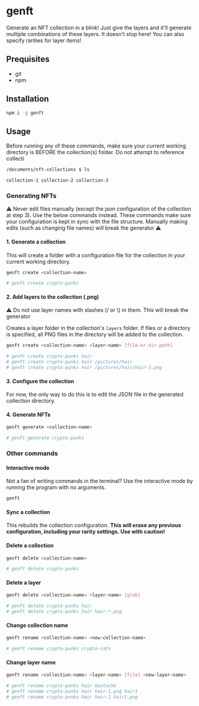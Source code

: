 # genft

Generate an NFT collection in a blink! Just give the layers and it'll generate multiple combinations of these layers. It doesn't stop here! You can also specify rarities for layer items!

## Prequisites

- git
- npm

## Installation

```bash
npm i -g genft
```

## Usage

Before running any of these commands, make sure your current working directory is BEFORE the collection(s) folder. Do not attempt to reference collecti

```bash
/documents/nft-collections $ ls

collection-1 collection-2 collection-3
```

### Generating NFTs

⚠ Never edit files manually (except the json configuration of the collection at step 3). Use the below commands instead. These commands make sure your configuration is kept in sync with the file structure. Manually making edits (such as changing file names) will break the generator ⚠

#### 1. Generate a collection

This will create a folder with a configuration file for the collection in your current working directory.

```bash
genft create <collection-name>

# genft create crypto-punks
```

#### 2. Add layers to the collection (.png)

⚠ Do not use layer names with slashes (/ or \\) in them. This will break the generator

Creates a layer folder in the collection's `layers` folder. If files or a directory is specified, all PNG files in the directory will be added to the collection.

```bash
genft create <collection-name> <layer-name> [file-or-dir-path]

# genft create crypto-punks hair
# genft create crypto-punks hair /pictures/hair
# genft create crypto-punks hair /pictures/hair/hair-1.png
```

#### 3. Configure the collection

For now, the only way to do this is to edit the JSON file in the generated collection directory.

#### 4. Generate NFTs

```bash
genft generate <collection-name>

# genft generate crypto-punks
```

### Other commands

#### Interactive mode

Not a fan of writing commands in the terminal? Use the interactive mode by running the program with no arguments.

```bash
genft
```

#### Sync a collection

This rebuilds the collection configuration. **This will erase any previous configuration, including your rarity settings. Use with caution!**

#### Delete a collection

```bash
genft delete <collection-name>

# genft delete crypto-punks
```

#### Delete a layer

```bash
genft delete <collection-name> <layer-name> [glob]

# genft delete crypto-punks hair
# genft delete crypto-punks hair hair-*.png
```

#### Change collection name

```bash
genft rename <collection-name> <new-collection-name>

# genft rename crypto-punks crypto-cats
```

#### Change layer name

```bash
genft rename <collection-name> <layer-name> [file] <new-layer-name>

# genft rename crypto-punks hair mustache
# genft rename crypto-punks hair hair-1.png hair1
# genft rename crypto-punks hair hair-1 hair1.png
```